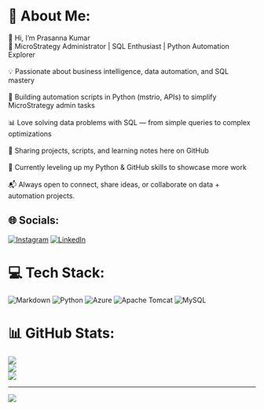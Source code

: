 # 💫 About Me:
👋 Hi, I’m Prasanna Kumar<br>🚀 MicroStrategy Administrator | SQL Enthusiast | Python Automation Explorer<br><br>💡 Passionate about business intelligence, data automation, and SQL mastery<br><br>🔧 Building automation scripts in Python (mstrio, APIs) to simplify MicroStrategy admin tasks<br><br>📊 Love solving data problems with SQL — from simple queries to complex optimizations<br><br>📂 Sharing projects, scripts, and learning notes here on GitHub<br><br>🌱 Currently leveling up my Python & GitHub skills to showcase more work<br><br>📬 Always open to connect, share ideas, or collaborate on data + automation projects.


## 🌐 Socials:
[![Instagram](https://img.shields.io/badge/Instagram-%23E4405F.svg?logo=Instagram&logoColor=white)](https://instagram.com/ku_mar8133) [![LinkedIn](https://img.shields.io/badge/LinkedIn-%230077B5.svg?logo=linkedin&logoColor=white)](https://linkedin.com/in/www.linkedin.com/in/prasanna-kumar-08a1241a3) 

# 💻 Tech Stack:
![Markdown](https://img.shields.io/badge/markdown-%23000000.svg?style=for-the-badge&logo=markdown&logoColor=white) ![Python](https://img.shields.io/badge/python-3670A0?style=for-the-badge&logo=python&logoColor=ffdd54) ![Azure](https://img.shields.io/badge/azure-%230072C6.svg?style=for-the-badge&logo=microsoftazure&logoColor=white) ![Apache Tomcat](https://img.shields.io/badge/apache%20tomcat-%23F8DC75.svg?style=for-the-badge&logo=apache-tomcat&logoColor=black) ![MySQL](https://img.shields.io/badge/mysql-4479A1.svg?style=for-the-badge&logo=mysql&logoColor=white)
# 📊 GitHub Stats:
![](https://github-readme-stats.vercel.app/api?username=Prasannakumar198&theme=gruvbox&hide_border=false&include_all_commits=false&count_private=false)<br/>
![](https://nirzak-streak-stats.vercel.app/?user=Prasannakumar198&theme=gruvbox&hide_border=false)<br/>
![](https://github-readme-stats.vercel.app/api/top-langs/?username=Prasannakumar198&theme=gruvbox&hide_border=false&include_all_commits=false&count_private=false&layout=compact)

---
[![](https://visitcount.itsvg.in/api?id=Prasannakumar198&icon=0&color=0)](https://visitcount.itsvg.in)

<!-- Proudly created with GPRM ( https://gprm.itsvg.in ) -->
